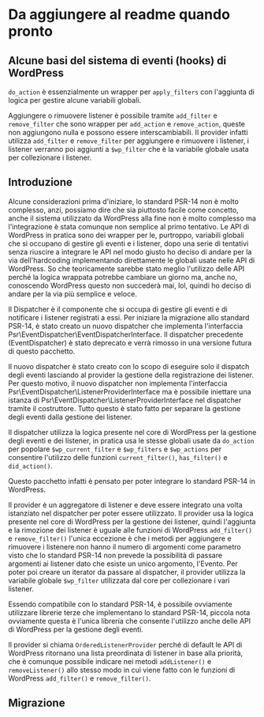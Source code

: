 # Da aggiungere al readme quando pronto

## Alcune basi del sistema di eventi (hooks) di WordPress

`do_action` è essenzialmente un wrapper per `apply_filters` con l'aggiunta di logica per gestire alcune variabili globali.

Aggiungere o rimuovere listener è possibile tramite `add_filter` e `remove_filter` che sono wrapper per `add_action` e `remove_action`, queste non aggiungono nulla e possono essere interscambiabili.
Il provider infatti utilizza `add_filter` e `remove_filter` per aggiungere e rimuovere i listener, i listener verranno poi aggiunti a `$wp_filter` che è la variabile globale usata per collezionare i listener.

## Introduzione

Alcune considerazioni prima d'iniziare, lo standard PSR-14 non è molto complesso, anzi, possiamo dire che sia piuttosto facile come concetto, anche il sistema utilizzato da WordPress alla fine non è molto complesso ma l'integrazione è stata comunque non semplice al primo tentativo.
Le API di WordPress in pratica sono dei wrapper per le, purtroppo, variabili globali che si occupano di gestire gli eventi e i listener, dopo una serie di tentativi senza riuscire a integrare le API nel modo giusto ho deciso di andare per la via dell'hardcoding implementando direttamente le globali usate nelle API di WordPress.
So che teoricamente sarebbe stato meglio l'utilizzo delle API perché la logica wrappata potrebbe cambiare un giorno ma, anche no, conoscendo WordPress questo non succederà mai, lol, quindi ho deciso di andare per la via più semplice e veloce.

Il Dispatcher è il componente che si occupa di gestire gli eventi e di notificare i listener registrati a essi.
Per iniziare la migrazione allo standard PSR-14, è stato creato un nuovo dispatcher che implementa l'interfaccia Psr\EventDispatcher\EventDispatcherInterface.
Il dispatcher precedente (EventDispatcher) è stato deprecato e verrà rimosso in una versione futura di questo pacchetto.

Il nuovo dispatcher è stato creato con lo scopo di eseguire solo il dispatch degli eventi lasciando al provider la gestione della registrazione dei listener.
Per questo motivo, il nuovo dispatcher non implementa l'interfaccia Psr\EventDispatcher\ListenerProviderInterface ma è possibile iniettare una istanza di Psr\EventDispatcher\ListenerProviderInterface nel dispatcher tramite il costruttore.
Tutto questo è stato fatto per separare la gestione degli eventi dalla gestione dei listener.

Il dispatcher utilizza la logica presente nel core di WordPress per la gestione degli eventi e dei listener, in pratica usa le stesse globali usate da `do_action` per popolare `$wp_current_filter` e `$wp_filters` e `$wp_actions` per consentire l'utilizzo delle funzioni `current_filter()`, `has_filter()` e `did_action()`.

Questo pacchetto infatti è pensato per poter integrare lo standard PSR-14 in WordPress.

Il provider è un aggregatore di listener e deve essere integrato una volta istanziato nel dispatcher per poter essere utilizzato.
Il provider usa la logica presente nel core di WordPress per la gestione dei listener, quindi l'aggiunta e la rimozione dei listener è uguale alle funzioni di WordPress `add_filter()` e `remove_filter()` l'unica eccezione è che i metodi per aggiungere e rimuovere i listenere non hanno il numero di argomenti come parametro visto che lo standard PSR-14 non prevede la possibilità di passare argomenti ai listener dato che esiste un unico argomento, l'Evento.
Per poter poi creare un iterator da passare al dispatcher, il provider utilizza la variabile globale `$wp_filter` utilizzata dal core per collezionare i vari listener.

Essendo compatibile con lo standard PSR-14, è possibile ovviamente utilizzare librerie terze che implementano lo standard PSR-14, piccola nota ovviamente questa è l'unica libreria che consente l'utilizzo anche delle API di WordPress per la gestione degli eventi.

Il provider si chiama `OrderedListenerProvider` perché di default le API di WordPress ritornano una lista preordinata di listener in base alla priorità, che è comunque possibile indicare nei metodi `addListener()` e `removeListener()` allo stesso modo in cui viene fatto con le funzioni di WordPress `add_filter()` e `remove_filter()`.

## Migrazione



